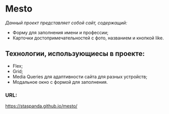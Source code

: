 # __Mesto__

*Данный проект представляет собой сайт, содержащий:*
* Форму для заполнения имени и профессии;
* Карточки достопримечательностей с фото, названием и кнопкой like.

## __Технологии, использующиесы в проекте:__
* Flex;
* Grid;
* Media Queries для адаптивности сайта для разныx устройств;
* Модальное окно с формой для заполнения.

### __URL:__
https://staspanda.github.io/mesto/
